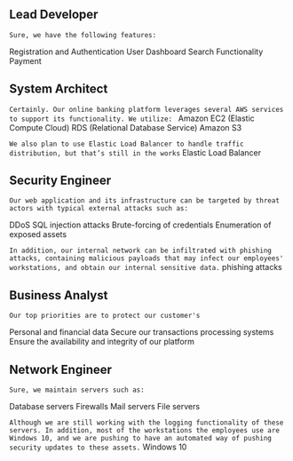 
## Lead Developer 
`Sure, we have the following features:`

Registration and Authentication
User Dashboard
Search Functionality
Payment


## System Architect
`Certainly. Our online banking platform leverages several AWS services to support its functionality. We utilize: ` 
Amazon EC2 (Elastic Compute Cloud)
RDS (Relational Database Service)
Amazon S3

`We also plan to use Elastic Load Balancer to handle traffic distribution, but that’s still in the works`
Elastic Load Balancer


## Security Engineer
`Our web application and its infrastructure can be targeted by threat actors with typical external attacks such as: `

DDoS
SQL injection attacks
Brute-forcing of credentials
Enumeration of exposed assets

`In addition, our internal network can be infiltrated with phishing attacks, containing malicious payloads that may infect our employees' workstations, and obtain our internal sensitive data.`
phishing attacks


## Business Analyst
`Our top priorities are to protect our customer's`

Personal and financial data
Secure our transactions processing systems
Ensure the availability and integrity of our platform


## Network Engineer
`Sure, we maintain servers such as:`

Database servers
Firewalls
Mail servers
File servers

`Although we are still working with the logging functionality of these servers. In addition, most of the workstations the employees use are Windows 10, and we are pushing to have an automated way of pushing security updates to these assets.`
Windows 10